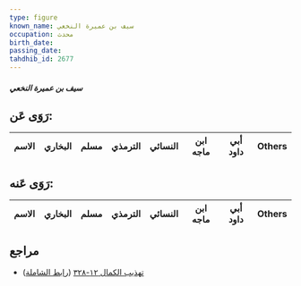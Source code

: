 ```yaml
---
type: figure
known_name: سيف بن عميرة النخعي
occupation: محدث
birth_date:
passing_date:
tahdhib_id: 2677
---
```

##### سيف بن عميرة النخعي

## رَوَى عَن:
| الاسم | البخاري | مسلم | الترمذي | النسائي | ابن ماجه | أبي داود | Others |
| ----- | ------- | ---- | ------- | ------- | -------- | -------- | ------ |
## رَوَى عَنه:
| الاسم | البخاري | مسلم | الترمذي | النسائي | ابن ماجه | أبي داود | Others |
| ----- | ------- | ---- | ------- | ------- | -------- | -------- | ------ |
## مراجع
- [تهذيب الكمال ١٢-٣٢٨](obsidian://open?vault=Tahdhib-al-Kamal&file=Figures/٢٦٧٧-سيف%20بن%20عميرة%20النخعي) ([رابط الشاملة](https://shamela.ws/book/3722/6101))